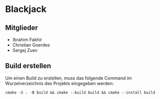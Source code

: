 # Blackjack

## Mitglieder

- Ibrahim Fakhir
- Christian Goerdes
- Sergej Zuev

## Build erstellen
Um einen Build zu erstellen, muss das folgende Command im Wurzelverzeichnis des Projekts eingegeben werden:
    
    cmake -S . -B build && cmake --build build && cmake --install build
